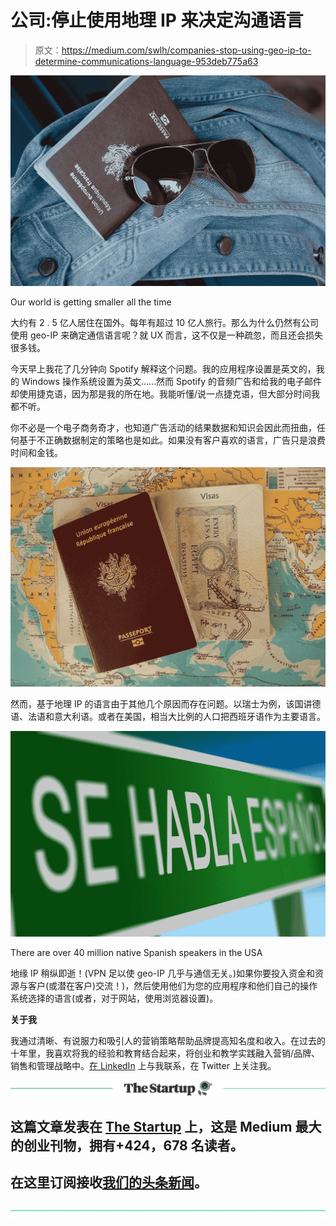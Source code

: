 # 公司:停止使用地理 IP 来决定沟通语言

> 原文：<https://medium.com/swlh/companies-stop-using-geo-ip-to-determine-communications-language-953deb775a63>

![](img/b978ec64ad312a207aa1b7e3950c5665.png)

Our world is getting smaller all the time

大约有 2 . 5 亿人居住在国外。每年有超过 10 亿人旅行。那么为什么仍然有公司使用 geo-IP 来确定通信语言呢？就 UX 而言，这不仅是一种疏忽，而且还会损失很多钱。

今天早上我花了几分钟向 Spotify 解释这个问题。我的应用程序设置是英文的，我的 Windows 操作系统设置为英文……然而 Spotify 的音频广告和给我的电子邮件却使用捷克语，因为那是我的所在地。我能听懂/说一点捷克语，但大部分时间我都不听。

你不必是一个电子商务奇才，也知道广告活动的结果数据和知识会因此而扭曲，任何基于不正确数据制定的策略也是如此。如果没有客户喜欢的语言，广告只是浪费时间和金钱。

![](img/74de9d60f255e73d5fa281ed1edad8e1.png)

然而，基于地理 IP 的语言由于其他几个原因而存在问题。以瑞士为例，该国讲德语、法语和意大利语。或者在美国，相当大比例的人口把西班牙语作为主要语言。

![](img/de784c5226114c5c67a0b03d850db432.png)

There are over 40 million native Spanish speakers in the USA

地缘 IP 稍纵即逝！(VPN 足以使 geo-IP 几乎与通信无关。)如果你要投入资金和资源与客户(或潜在客户)交流！)，然后使用他们为您的应用程序和他们自己的操作系统选择的语言(或者，对于网站，使用浏览器设置)。

**关于我**

我通过清晰、有说服力和吸引人的营销策略帮助品牌提高知名度和收入。在过去的十年里，我喜欢将我的经验和教育结合起来，将创业和教学实践融入营销/品牌、销售和管理战略中。[在 LinkedIn](https://www.linkedin.com/in/jasonmashak) 上与我联系，在 Twitter 上关注我。

[![](img/308a8d84fb9b2fab43d66c117fcc4bb4.png)](https://medium.com/swlh)

## 这篇文章发表在 [The Startup](https://medium.com/swlh) 上，这是 Medium 最大的创业刊物，拥有+424，678 名读者。

## 在这里订阅接收[我们的头条新闻](https://growthsupply.com/the-startup-newsletter/)。

[![](img/b0164736ea17a63403e660de5dedf91a.png)](https://medium.com/swlh)